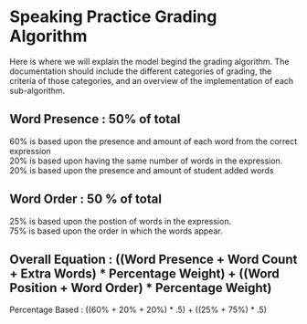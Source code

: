# Speaking Practice Grading Algorithm
Here is where we will explain the model begind the grading algorithm.
The documentation should include the different categories of grading, the criteria of those categories, and an overview of the implementation of each sub-algorithm.

## Word Presence : 50% of total
60% is based upon the presence and amount of each word from the correct expression <br />
20% is based upon having the same number of words in the expression. <br />
20% is based upon the presence and amount of student added words <br />

## Word Order : 50 % of total
25% is based upon the postion of words in the expression. <br />
75% is based upon the order in which the words appear. <br />

## Overall Equation : ((Word Presence + Word Count + Extra Words) * Percentage Weight) + ((Word Position + Word Order) * Percentage Weight)
Percentage Based : ((60% + 20% + 20%) * .5) + ((25% + 75%) * .5)
